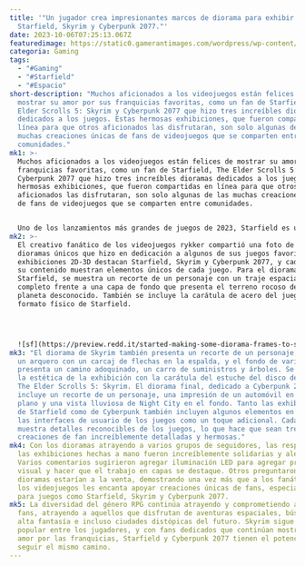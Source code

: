 ```yaml
---
title: '"Un jugador crea impresionantes marcos de diorama para exhibir
  Starfield, Skyrim y Cyberpunk 2077."'
date: 2023-10-06T07:25:13.067Z
featuredimage: https://static0.gamerantimages.com/wordpress/wp-content/uploads/2023/10/starfield-ship-and-character.jpg?q=50&fit=contain&w=1140&h=&dpr=1.5
categoria: Gaming
tags:
  - "#Gaming"
  - "#Starfield"
  - "#Espacio"
short-description: "Muchos aficionados a los videojuegos están felices de
  mostrar su amor por sus franquicias favoritas, como un fan de Starfield, The
  Elder Scrolls 5: Skyrim y Cyberpunk 2077 que hizo tres increíbles dioramas
  dedicados a los juegos. Estas hermosas exhibiciones, que fueron compartidas en
  línea para que otros aficionados las disfrutaran, son solo algunas de las
  muchas creaciones únicas de fans de videojuegos que se comparten entre
  comunidades."
mk1: >-
  Muchos aficionados a los videojuegos están felices de mostrar su amor por sus
  franquicias favoritas, como un fan de Starfield, The Elder Scrolls 5: Skyrim y
  Cyberpunk 2077 que hizo tres increíbles dioramas dedicados a los juegos. Estas
  hermosas exhibiciones, que fueron compartidas en línea para que otros
  aficionados las disfrutaran, son solo algunas de las muchas creaciones únicas
  de fans de videojuegos que se comparten entre comunidades.


  Uno de los lanzamientos más grandes de juegos de 2023, Starfield es uno de los lanzamientos de RPG más exitosos del desarrollador Bethesda desde que Skyrim se lanzó en 2011. Otro título popular en el género de los RPG, Cyberpunk 2077, que se lanzó originalmente en 2020, ha vuelto a despertar el interés de los fans con la reciente expansión Cyberpunk 2077: Phantom Liberty.
mk2: >-
  El creativo fanático de los videojuegos rykker compartió una foto de tres
  dioramas únicos que hizo en dedicación a algunos de sus juegos favoritos. Las
  exhibiciones 2D-3D destacan Starfield, Skyrim y Cyberpunk 2077, y cada marco y
  su contenido muestran elementos únicos de cada juego. Para el diorama de
  Starfield, se muestra un recorte de un personaje con un traje espacial
  completo frente a una capa de fondo que presenta el terreno rocoso de un
  planeta desconocido. También se incluye la carátula de acero del juego en
  formato físico de Starfield.




  ![sf](https://preview.redd.it/started-making-some-diorama-frames-to-start-showcasing-some-v0-mac2u5ifr7sb1.jpg?auto=webp&s=0a4e222b5ffd042fd3d4300051fd3b3da3c32a6f "sf")
mk3: "El diorama de Skyrim también presenta un recorte de un personaje, esta vez
  un arquero con un carcaj de flechas en la espalda, y el fondo de varias capas
  presenta un camino adoquinado, un carro de suministros y árboles. Se completa
  la estética de la exhibición con la carátula del estuche del disco de PC de
  The Elder Scrolls 5: Skyrim. El diorama final, dedicado a Cyberpunk 2077,
  incluye un recorte de un personaje, una impresión de un automóvil en primer
  plano y una vista lluviosa de Night City en el fondo. Tanto las exhibiciones
  de Starfield como de Cyberpunk también incluyen algunos elementos en capas de
  las interfaces de usuario de los juegos como un toque adicional. Cada diorama
  muestra detalles reconocibles de los juegos, lo que hace que sean tres
  creaciones de fan increíblemente detalladas y hermosas."
mk4: Con los dioramas atrayendo a varios grupos de seguidores, las respuestas a
  las exhibiciones hechas a mano fueron increíblemente solidarias y alentadoras.
  Varios comentarios sugirieron agregar iluminación LED para agregar profundidad
  visual y hacer que el trabajo en capas se destaque. Otros preguntaron si los
  dioramas estarían a la venta, demostrando una vez más que a los fanáticos de
  los videojuegos les encanta apoyar creaciones únicas de fans, especialmente
  para juegos como Starfield, Skyrim y Cyberpunk 2077.
mk5: La diversidad del género RPG continúa atrayendo y comprometiendo a los
  fans, atrayendo a aquellos que disfrutan de aventuras espaciales, búsquedas de
  alta fantasía e incluso ciudades distópicas del futuro. Skyrim sigue siendo
  popular entre los jugadores, y con fans dedicados que continúan mostrando su
  amor por las franquicias, Starfield y Cyberpunk 2077 tienen el potencial de
  seguir el mismo camino.
---
```

